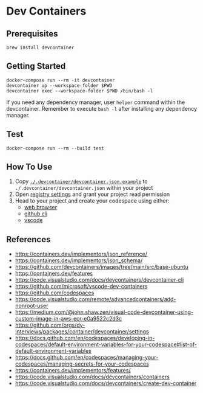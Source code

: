 # Dev Containers

## Prerequisites

```shell
brew install devcontainer
```

## Getting Started

```shell
docker-compose run --rm -it devcontainer
devcontainer up --workspace-folder $PWD
devcontainer exec --workspace-folder $PWD /bin/bash -l
```

If you need any dependency manager, user `helper` command within the devcontainer. Remember to execute `bash -l` after installing any dependency manager.

## Test

```shell
docker-compose run --rm --build test
```

## How To Use

1. Copy [`./.devcontainer/devcontainer.json.example`](./.devcontainer/devcontainer.json.example) to `./.devcontainer/devcontainer.json` within your project
2. Open [registry settings](https://github.com/orgs/dy-interviews/packages/container/devcontainer/settings) and grant your project read permission
3. Head to your project and create your codespace using either:
   - [web browser](https://docs.github.com/en/codespaces/developing-in-codespaces/creating-a-codespace-for-a-repository#creating-a-codespace-for-a-repository)
   - [github cli](https://docs.github.com/en/codespaces/developing-in-codespaces/creating-a-codespace-for-a-repository?tool=cli)
   - [vscode](https://code.visualstudio.com/docs/devcontainers/containers)

## References

- <https://containers.dev/implementors/json_reference/>
- <https://containers.dev/implementors/json_schema/>
- <https://github.com/devcontainers/images/tree/main/src/base-ubuntu>
- <https://containers.dev/features>
- <https://code.visualstudio.com/docs/devcontainers/devcontainer-cli>
- <https://github.com/microsoft/vscode-dev-containers>
- <https://github.com/codespaces>
- <https://code.visualstudio.com/remote/advancedcontainers/add-nonroot-user>
- <https://medium.com/@john.shaw.zen/visual-code-devcontainer-using-custom-image-in-aws-ecr-e0a9522c2d3c>
- <https://github.com/orgs/dy-interviews/packages/container/devcontainer/settings>
- <https://docs.github.com/en/codespaces/developing-in-codespaces/default-environment-variables-for-your-codespace#list-of-default-environment-variables>
- <https://docs.github.com/en/codespaces/managing-your-codespaces/managing-secrets-for-your-codespaces>
- <https://containers.dev/implementors/features/>
- <https://code.visualstudio.com/docs/devcontainers/containers>
- <https://code.visualstudio.com/docs/devcontainers/create-dev-container>